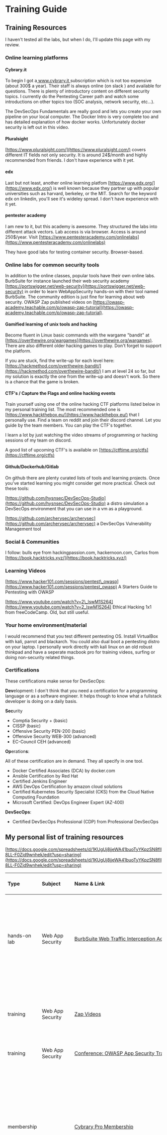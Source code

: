 # Training Guide

## Training Resources

I haven't tested all the labs, but when I do, I'll update this page with my review.

### Online learning platforms

#### Cybrary.it

To begin I got a[ www.cybrary.it ](www.cybrary.it)subscription which is not too expensive \(about 300$ a year\). Their staff is always online \(on slack \) and available for questions. There is plenty of introductory content on different security topics. I currently do the Pentesting Career path and watch some introductions on other topics too \(SOC analysis, network security, etc...\). 

The DevSecOps Fundamentals are really good and lets you create your own pipeline on your local computer. The Docker Intro is very complete too and has detailed explanation of how docker works. Unfortunately docker security is left out in this video.

#### Pluralsight

[https://www.pluralsight.com/](https://www.pluralsight.com/) covers different IT fields not only security. It is around 24$/month and highly recommended from friends. I don't have experience with it yet.

#### edx

Last but not least, another online learning platfom [https://www.edx.org/](https://www.edx.org/) is well known because they partner up with popular universities such as harvard, berkeley, or the MIT. Search for the keyword edx on linkedin, you'll see it's wideley spread. I don't have experience with it yet.

#### pentester academy

I am new to it, but this academy is awesome. They structured the labs into different attack vectors. Lab access is via browser. Access is around 250$/year. Visit [https://www.pentesteracademy.com/onlinelabs](https://www.pentesteracademy.com/onlinelabs)

They have good labs for testing container security. Browser-based.

### Online labs for common security tools

In addition to the online classes, popular tools have their own online labs. BurbSuite for instance launched their web security academy [https://portswigger.net/web-security](https://portswigger.net/web-security) in order to learn WebAppSecurity hands-on with their tool named BurbSuite. The community edition is just fine for learning about web security. OWASP Zap published videos on [https://owasp-academy.teachable.com/p/owasp-zap-tutorial](https://owasp-academy.teachable.com/p/owasp-zap-tutorial).

#### Gamified learning of unix tools and hacking

Become fluent in Linux basic commands with the wargame "bandit" at [https://overthewire.org/wargames](https://overthewire.org/wargames). There are also different older hacking games to play. Don't forget to support the platform.

If you are stuck, find the write-up for each level here: [https://hackmethod.com/overthewire-bandit/](https://hackmethod.com/overthewire-bandit/) I am at level 24 so far, but my solution is exactly the one from the write-up and doesn't work. So there is a chance that the game is broken. 

#### CTF's / Capture the Flags and online hacking events

Train yourself using one of the online hacking CTF platforms listed below in my personal training list. The most recommended one is [https://www.hackthebox.eu/](https://www.hackthebox.eu/) that I personally use. Find a team on reddit and join their discord channel. Let you guide by the team members. You can play the CTF's together.

I learn a lot by just watching the video streams of programming or hacking sessions of my team on discord.

A good list of upcoming CTF's is available on [https://ctftime.org/ctfs](https://ctftime.org/ctfs)

#### Github/Dockerhub/Gitlab

On github there are plenty curated lists of tools and learning projects. Once you've started learning you might consider get more practical. Check out these tools:

[https://github.com/hysnsec/DevSecOps-Studio](https://github.com/hysnsec/DevSecOps-Studio) a distro simulation a DevSecOps environment that you can use in a vm as a playground.

[https://github.com/archerysec/archerysec](https://github.com/archerysec/archerysec) a DevSecOps Vulnerability Management tool

### Social & Communities

I follow: bulls eye from hackingpassion.com, hackernoon.com, Carlos from [https://book.hacktricks.xyz/](https://book.hacktricks.xyz/)

### Learning Videos

[https://www.hacker101.com/sessions/pentest\_owasp](https://www.hacker101.com/sessions/pentest_owasp) A Starters Guide to Pentesting with OWASP

[https://www.youtube.com/watch?v=2\_lswM1S264](https://www.youtube.com/watch?v=2_lswM1S264) Ethical Hacking 1x1 from freeCodeCamp. Old, but still useful.

### Your home environment/material

I would recommend that you test different pentesting OS. Install VirtualBox with kali, parrot and blackarch. You could also dual boot a pentesting distro on your laptop. I personally work directly with kali linux on an old robust thinkpad and have a seperate macbook pro for training videos, surfing or doing non-security related things.

### Certifications

These certifications make sense for DevSecOps:

**Dev**elopment: I don't think that you need a certification for a programming language or as a software engineer. It helps though to know what a fullstack developer is doing on a daily basis.

**Sec**urity

* Comptia Security + \(basic\)
* CISSP \(basic\)
* Offensive Security PEN-200 \(basic\)
* Offensive Security WEB-300 \(advanced\)
* EC-Council CEH \(advanced\)

**Op**eration**s**:

All of these certification are in demand. They all specify in one tool.

* Docker Certified Associates \(DCA\) by docker.com
* Ansible Certification by Red Hat
* Certified Jenkins Engineer
* AWS DevOps Certification by amazon cloud solutions
* Certified Kubernetes Security Specialist \(CKS\) from the Cloud Native Computing Foundation
* Microsoft Certified: DevOps Engineer Expert \(AZ-400\)

**DevSecOps**:

* Certified DevSecOps Professional \(CDP\) from Professional DevSecOps

## My personal list of training resources

[https://docs.google.com/spreadsheets/d/1KUgUj8jjeWA41buoTyYKpzSN8fll8LL-F0Zjd9wnhek/edit?usp=sharing](https://docs.google.com/spreadsheets/d/1KUgUj8jjeWA41buoTyYKpzSN8fll8LL-F0Zjd9wnhek/edit?usp=sharing)



| Type | Subject | Name & Link | Time & Planning | Hours | Price \(in $\) | Review |
| :--- | :--- | :--- | :--- | :--- | :--- | :--- |
| hands-on lab | Web App Security | [BurbSuite Web Traffic Interception Acedemy](https://portswigger.net/web-security/dashboard) | About 200 free labs for using BurbSuite with different web app attack vectors. Apprentice Labs: 47, Practitioner Labs: 123, Expert Labs: 27 I estimated large, 1h per Lab and some buffer | 200 | **0** | Really good for learning vulnerabilities. The hints to resolve the puzzles are very good. You can even walktrough each assignment just for learning purposes. |
|  |  |  |  |  |  |  |
| training | Web App Security | [Zap Videos](https://www.zaproxy.org/zap-deep-dive/) | 7h Videos | 7 | 0 | Very detailed. One would maybe skip the first three which only explains installation and user interface. |
| training | Web App Security | [Conference: OWASP App Security Training](https://training.owasp.org/) | 2 days remote conference - next: 25 -26 may | 16 | 500 |  |
| membership |  | [Cybrary Pro Membership](https://www.cybrary.it/) | Large library with introductive content: videos & online labs \(browser\). They have a slack chat and mentors are very active & supportive. 1 year membership The career paths are very interesting because they cover a lot of subjects, so you get introduced to everything. You will need to get more training on the subjects though. I've registered for the following classes/courses: |  | 300 | Cybrary has a lot of network and official cyber security engineering content. Labs are good, but tests are sometimes covering the wrong content. |
| training | Pentesting | -- Cybrary Training: Pentester Career Path | Covers networking, ethical hacking, many hacking tools, scanner, python for hackers, kali linux and some methodologies/theory, forensics | 160 | 0 | The nmap course is really good and detailed. you learn really every command and how the different scan techniques differ from each other. |
| training | DevOps | - Cybrary Training: Intro to docker | For beginners docker, dockerfile, docker-compose and portainer | 5 | 0 | Unfortunately docker security is not covered but good overview of docker, dockerfile, docker-compose and portaine |
| training | DevSecOps | -- Cybrary Training: DevSecOps Fundamentals | 5h training | 5 | 0 | Highly recommend. Covers a complete DevSecOps pipeline from installation to configuration to monitoring. |
| training | Security Basics | -- Cybrary Training: Certified Information Systems Security Professional \(CISSP\) | Course \| 9 Items Total time: 18h 15m | 18 | 0 |  |
| training | Pentesting | [-- Cybrary Training: Kali Linux fundamentals](https://www.cybrary.it/course/kali-linux-fundamentals/) | 2 hours 9 minutes | 3 | 0 |  |
| training | DevSecOps | -- Cybrary Training: Configure Azure Kubernetes Service \(AKS\) Security | 1 hours online | 1 | 0 |  |
| training | DevSecOps | -- Cybrary Training:Intro to Docker | 7hrs & demo | 7 |  | Very good overview of docker, docker compose basic commands,  portainer  |
| training | DevOps | [The Linux Foundation: Introduction to devops](https://training.linuxfoundation.org/training/introduction-to-devops-and-site-reliability-engineering-lfs162/) | 10-12 Hours of Course Material | 12 | 0 |  |
| training | DevOps | The Linux Foundation: Introduction to Kubernetes | 20-36 hours of Course Material Exam: 12h Length: 4-5 weeks, 2-3 hours/week | 36 | 0 |  |
| training | DevOps | The Linux Foundation: Introduction to cloud infra | 50 Hours of Course Material 14 Weeks of Free Access to Online Course | 50 | 0 |  |
| training | Security Basics | [The Linux Foundation: Online Training Introduction to linux security](https://training.linuxfoundation.org/training/linux-security-fundamentals/) | 50 Hours of Course Material 14 Weeks of Free Access to Online Course | 50 | 0 |  |
| hands-on lab | Unix Basics Lab | [https://overthewire.org/wargames/bandit](https://overthewire.org/wargames/bandit) | 34 Levels. Find the password for the next level using unix commands I estimated 10 hours to complete it if you need to research every single level and the associated commands | 10 | 0 | I did not finish all of them, stucked at level 23 so far |
| hands-on lab | Hacking Lab | [https://tryhackme.com/](https://tryhackme.com/) | Tryhackme is a platform with virtual machines that need to be solved through walkthroughs, which is very good for beginners and normal CTFs where you self must hack into the machines. | ? | ? |  |
| hands-on lab | Hacking Lab | [https://www.root-me.org/](https://www.root-me.org/) | Rootme is another page for online hosted virtual machines to hack. | ? | ? |  |
| hands-on lab | Hacking Lab | [https://www.vulnhub.com/](https://www.vulnhub.com/) | Vulnhub has machines to download and then to hack | ? | ? |  |
| hands-on lab | Hacking Lab | [https://www.hackthebox.eu/](https://www.hackthebox.eu/) | Hackthebox has online machines to hack, but there are very limited in the free version. | ? | 0 |  |
| hands-on lab | Hacking Lab | [https://hack.me/](https://hack.me/) | This site seems to be a community platform | ? | 0 |  |
| hands-on lab | Hacking Lab | [https://www.hacker101.com/](https://www.hacker101.com/) | free site with videos and CTFs | ? | 0 |  |
| hands-on lab | Hacking Lab | [https://crackmes.one/](https://crackmes.one/) | This site has a lot of binaries for forensic learning. | ? | ? |  |
| hands-on lab | Hacking Lab | [https://www.hackthissite.org/missions/basic/](https://www.hackthissite.org/missions/basic/) | ? | ? | ? |  |
| hands-on lab | Hacking Lab | [https://attackdefense.com/](https://attackdefense.com/) | ? | ? | ? |  |
| hands-on lab | Hacking Lab | [https://www.hackthissite.org/](https://www.hackthissite.org/) | ? | ? | ? |  |
| Certification | DevSecOps | [Certification: DevSecOps Professionnal](https://www.practical-devsecops.com/certified-devsecops-professional/) | 20-36 hours of Course Material Exam: 12h 1 month 1-3h/day | 36 | 800 | I started the labs which are really good, but still easy, after I have already taken the class DevSecOps Fundamentals and Docker Intro on cybrary.it Team & Support all the time. They'll schedule2 zoom calls with youto support your learning objectif. |
| Certification | DevOps | [Certified Kubernetes Administrator](https://www.cncf.io/certification/cka/) | 35 Hours of Course Material 12 Months of Access to Online Course | 35 | 300 |  |
| Certification | DevSecOps | [Kubernetes Security](https://www.cncf.io/certification/cks/) | 26-30 Hours of Course Material 12 Months of Access to Online Course Exam: 2h | 30 | 300 |  |
| Certification | Pentesting | [PEN-200](https://www.offensive-security.com/) | 17+ hours of video 30/60/90 days of lab access One exam attempt mim 1 month 1-3 months | 40 | 1000 |  |
| Certification | Pentesting | [WEB-300 Pentesting](https://www.offensive-security.com/) | 10-hour video series PDF course guide \(410+ pages\) Private labs Active student forums Access to virtual lab environment | ? | 1300 |  |
| Certification | Pentesting | [Certified Ethical Hacking](https://www.eccouncil.org/programs/certified-ethical-hacker-ceh/) | One Year Access to the CEH E-courseware Six months access to EC-Council's official Online lab environment \(i-Labs\) 40 hours, you get 12 months access to the official EC-Council e-courseware, 12 months access to the pre-recorded videos, 6 months access to the ilabs and also the exam voucher is included in the package. 1h/day, finished in 3 months | 90 | 1813 |  |

